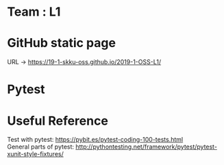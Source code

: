 # Team : L1

# GitHub static page
URL -> https://19-1-skku-oss.github.io/2019-1-OSS-L1/

# Pytest


# Useful Reference

Test with pytest: https://pybit.es/pytest-coding-100-tests.html <br>
General parts of pytest: http://pythontesting.net/framework/pytest/pytest-xunit-style-fixtures/
